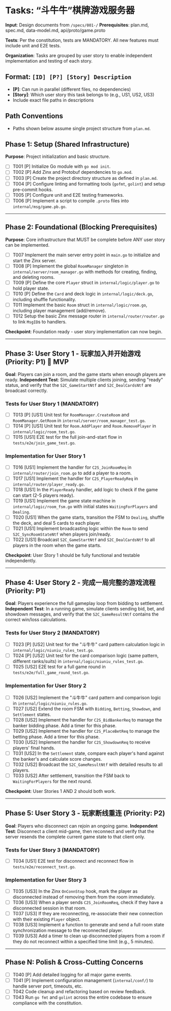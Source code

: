 # Tasks: “斗牛牛”棋牌游戏服务器

**Input**: Design documents from `/specs/001-/`
**Prerequisites**: plan.md, spec.md, data-model.md, api/proto/game.proto

**Tests**: Per the constitution, tests are MANDATORY. All new features must include unit and E2E tests.

**Organization**: Tasks are grouped by user story to enable independent implementation and testing of each story.

## Format: `[ID] [P?] [Story] Description`
- **[P]**: Can run in parallel (different files, no dependencies)
- **[Story]**: Which user story this task belongs to (e.g., US1, US2, US3)
- Include exact file paths in descriptions

## Path Conventions
- Paths shown below assume single project structure from `plan.md`.

## Phase 1: Setup (Shared Infrastructure)

**Purpose**: Project initialization and basic structure.

- [ ] T001 [P] Initialize Go module with `go mod init`.
- [ ] T002 [P] Add Zinx and Protobuf dependencies to `go.mod`.
- [ ] T003 [P] Create the project directory structure as defined in `plan.md`.
- [ ] T004 [P] Configure linting and formatting tools (`gofmt`, `golint`) and setup pre-commit hooks.
- [ ] T005 [P] Configure unit and E2E testing frameworks.
- [ ] T006 [P] Implement a script to compile `.proto` files into `internal/msg/game.pb.go`.

---

## Phase 2: Foundational (Blocking Prerequisites)

**Purpose**: Core infrastructure that MUST be complete before ANY user story can be implemented.

- [ ] T007 Implement the main server entry point in `main.go` to initialize and start the Zinx server.
- [ ] T008 [P] Implement the global `RoomManager` singleton in `internal/server/room_manager.go` with methods for creating, finding, and deleting rooms.
- [ ] T009 [P] Define the core `Player` struct in `internal/logic/player.go` to hold player state.
- [ ] T010 [P] Define the `Card` and deck logic in `internal/logic/deck.go`, including shuffle functionality.
- [ ] T011 Implement the basic `Room` struct in `internal/logic/room.go`, including player management (add/remove).
- [ ] T012 Setup the basic Zinx message router in `internal/router/router.go` to link `MsgID`s to handlers.

**Checkpoint**: Foundation ready - user story implementation can now begin.

---

## Phase 3: User Story 1 - 玩家加入并开始游戏 (Priority: P1) 🎯 MVP

**Goal**: Players can join a room, and the game starts when enough players are ready.
**Independent Test**: Simulate multiple clients joining, sending "ready" status, and verify that the `S2C_GameStartNtf` and `S2C_DealCardsNtf` are broadcast correctly.

### Tests for User Story 1 (MANDATORY)

- [ ] T013 [P] [US1] Unit test for `RoomManager.CreateRoom` and `RoomManager.GetRoom` in `internal/server/room_manager_test.go`.
- [ ] T014 [P] [US1] Unit test for `Room.AddPlayer` and `Room.RemovePlayer` in `internal/logic/room_test.go`.
- [ ] T015 [US1] E2E test for the full join-and-start flow in `tests/e2e/join_game_test.go`.

### Implementation for User Story 1

- [ ] T016 [US1] Implement the handler for `C2S_JoinRoomReq` in `internal/router/join_room.go` to add a player to a room.
- [ ] T017 [US1] Implement the handler for `C2S_PlayerReadyReq` in `internal/router/player_ready.go`.
- [ ] T018 [US1] In the `PlayerReady` handler, add logic to check if the game can start (2-5 players ready).
- [ ] T019 [US1] Implement the game state machine in `internal/logic/room_fsm.go` with initial states `WaitingForPlayers` and `Dealing`.
- [ ] T020 [US1] When the game starts, transition the FSM to `Dealing`, shuffle the deck, and deal 5 cards to each player.
- [ ] T021 [US1] Implement broadcasting logic within the `Room` to send `S2C_SyncRoomStateNtf` when players join/ready.
- [ ] T022 [US1] Broadcast `S2C_GameStartNtf` and `S2C_DealCardsNtf` to all players in the room when the game starts.

**Checkpoint**: User Story 1 should be fully functional and testable independently.

---

## Phase 4: User Story 2 - 完成一局完整的游戏流程 (Priority: P1)

**Goal**: Players experience the full gameplay loop from bidding to settlement.
**Independent Test**: In a running game, simulate clients sending bid, bet, and showdown messages, and verify that the `S2C_GameResultNtf` contains the correct win/loss calculations.

### Tests for User Story 2 (MANDATORY)

- [ ] T023 [P] [US2] Unit test for the "斗牛牛" card pattern calculation logic in `internal/logic/niuniu_rules_test.go`.
- [ ] T024 [P] [US2] Unit test for the card comparison logic (same pattern, different ranks/suits) in `internal/logic/niuniu_rules_test.go`.
- [ ] T025 [US2] E2E test for a full game round in `tests/e2e/full_game_round_test.go`.

### Implementation for User Story 2

- [ ] T026 [US2] Implement the "斗牛牛" card pattern and comparison logic in `internal/logic/niuniu_rules.go`.
- [ ] T027 [US2] Extend the room FSM with `Bidding`, `Betting`, `Showdown`, and `Settlement` states.
- [ ] T028 [US2] Implement the handler for `C2S_BidBankerReq` to manage the banker bidding phase. Add a timer for this phase.
- [ ] T029 [US2] Implement the handler for `C2S_PlaceBetReq` to manage the betting phase. Add a timer for this phase.
- [ ] T030 [US2] Implement the handler for `C2S_ShowdownReq` to receive players' final hands.
- [ ] T031 [US2] In the `Settlement` state, compare each player's hand against the banker's and calculate score changes.
- [ ] T032 [US2] Broadcast the `S2C_GameResultNtf` with detailed results to all players.
- [ ] T033 [US2] After settlement, transition the FSM back to `WaitingForPlayers` for the next round.

**Checkpoint**: User Stories 1 AND 2 should both work.

---

## Phase 5: User Story 3 - 玩家断线重连 (Priority: P2)

**Goal**: Players who disconnect can rejoin an ongoing game.
**Independent Test**: Disconnect a client mid-game, then reconnect and verify that the server resends the complete current game state to that client only.

### Tests for User Story 3 (MANDATORY)

- [ ] T034 [US1] E2E test for disconnect and reconnect flow in `tests/e2e/reconnect_test.go`.

### Implementation for User Story 3

- [ ] T035 [US3] In the Zinx `OnConnStop` hook, mark the player as disconnected instead of removing them from the room immediately.
- [ ] T036 [US3] When a player sends `C2S_JoinRoomReq`, check if they have a disconnected session in that room.
- [ ] T037 [US3] If they are reconnecting, re-associate their new connection with their existing `Player` object.
- [ ] T038 [US3] Implement a function to generate and send a full room state synchronization message to the reconnected player.
- [ ] T039 [US3] Add a timer to clean up disconnected players from a room if they do not reconnect within a specified time limit (e.g., 5 minutes).

---

## Phase N: Polish & Cross-Cutting Concerns

- [ ] T040 [P] Add detailed logging for all major game events.
- [ ] T041 [P] Implement configuration management (`internal/conf/`) to handle server port, timeouts, etc.
- [ ] T042 Code cleanup and refactoring based on review feedback.
- [ ] T043 Run `go fmt` and `golint` across the entire codebase to ensure compliance with the constitution.